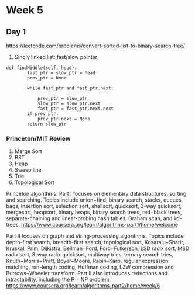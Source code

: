 # Week 5

## Day 1
https://leetcode.com/problems/convert-sorted-list-to-binary-search-tree/
1. Singly linked list: fast/slow pointer
```python3
def findMiddle(self, head):
        fast_ptr = slow_ptr = head
        prev_ptr = None
        
        while fast_ptr and fast_ptr.next:
            
            prev_ptr = slow_ptr
            slow_ptr = slow_ptr.next
            fast_ptr = fast_ptr.next.next
        if prev_ptr:
            prev_ptr.next = None
        return slow_ptr
```

### Princeton/MIT Review
1. Merge Sort
2. BST
3. Heap
3. Sweep line
4. Trie
5. Topological Sort



Princeton algorithms:
Part I focuses on elementary data structures, sorting, and searching. Topics include union−find, binary search, stacks, queues, bags, insertion sort, selection sort, shellsort, quicksort, 3-way quicksort, mergesort, heapsort, binary heaps, binary search trees, red−black trees, separate-chaining and linear-probing hash tables, Graham scan, and kd-trees.
https://www.coursera.org/learn/algorithms-part1/home/welcome


Part II focuses on graph and string-processing algorithms. Topics include depth-first search, breadth-first search, topological sort, Kosaraju−Sharir, Kruskal, Prim, Dijkistra, Bellman−Ford, Ford−Fulkerson, LSD radix sort, MSD radix sort, 3-way radix quicksort, multiway tries, ternary search tries, Knuth−Morris−Pratt, Boyer−Moore, Rabin–Karp, regular expression matching, run-length coding, Huffman coding, LZW compression and Burrows−Wheeler transform. Part II also introduces reductions and intractability, including the P = NP problem.
https://www.coursera.org/learn/algorithms-part2/home/week/6


